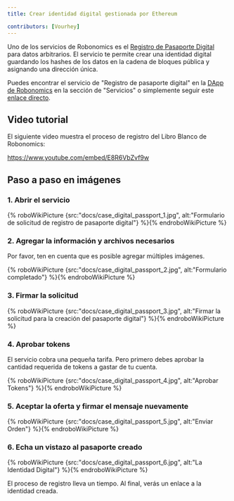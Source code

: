 ```yaml
---
title: Crear identidad digital gestionada por Ethereum

contributors: [Vourhey]
---
```


Uno de los servicios de Robonomics es el [Registro de Pasaporte Digital](https://dapp.robonomics.network/#/passport/) para datos arbitrarios. El servicio te permite crear una identidad digital guardando los hashes de los datos en la cadena de bloques pública y asignando una dirección única.

Puedes encontrar el servicio de "Registro de pasaporte digital" en la [DApp de Robonomics](https://dapp.robonomics.network/) en la sección de "Servicios" o simplemente seguir este [enlace directo](https://dapp.robonomics.network/#/passport/).


## Video tutorial

El siguiente video muestra el proceso de registro del Libro Blanco de Robonomics:

https://www.youtube.com/embed/E8R6VbZvf9w

## Paso a paso en imágenes

### 1. Abrir el servicio

{% roboWikiPicture {src:"docs/case_digital_passport_1.jpg", alt:"Formulario de solicitud de registro de pasaporte digital"} %}{% endroboWikiPicture %}

### 2. Agregar la información y archivos necesarios

Por favor, ten en cuenta que es posible agregar múltiples imágenes.

{% roboWikiPicture {src:"docs/case_digital_passport_2.jpg", alt:"Formulario completado"} %}{% endroboWikiPicture %}

### 3. Firmar la solicitud

{% roboWikiPicture {src:"docs/case_digital_passport_3.jpg", alt:"Firmar la solicitud para la creación del pasaporte digital"} %}{% endroboWikiPicture %}


### 4. Aprobar tokens

El servicio cobra una pequeña tarifa. Pero primero debes aprobar la cantidad requerida de tokens a gastar de tu cuenta.

{% roboWikiPicture {src:"docs/case_digital_passport_4.jpg", alt:"Aprobar Tokens"} %}{% endroboWikiPicture %}

### 5. Aceptar la oferta y firmar el mensaje nuevamente

{% roboWikiPicture {src:"docs/case_digital_passport_5.jpg", alt:"Enviar Orden"} %}{% endroboWikiPicture %}

### 6. Echa un vistazo al pasaporte creado

{% roboWikiPicture {src:"docs/case_digital_passport_6.jpg", alt:"La Identidad Digital"} %}{% endroboWikiPicture %}

El proceso de registro lleva un tiempo. Al final, verás un enlace a la identidad creada.